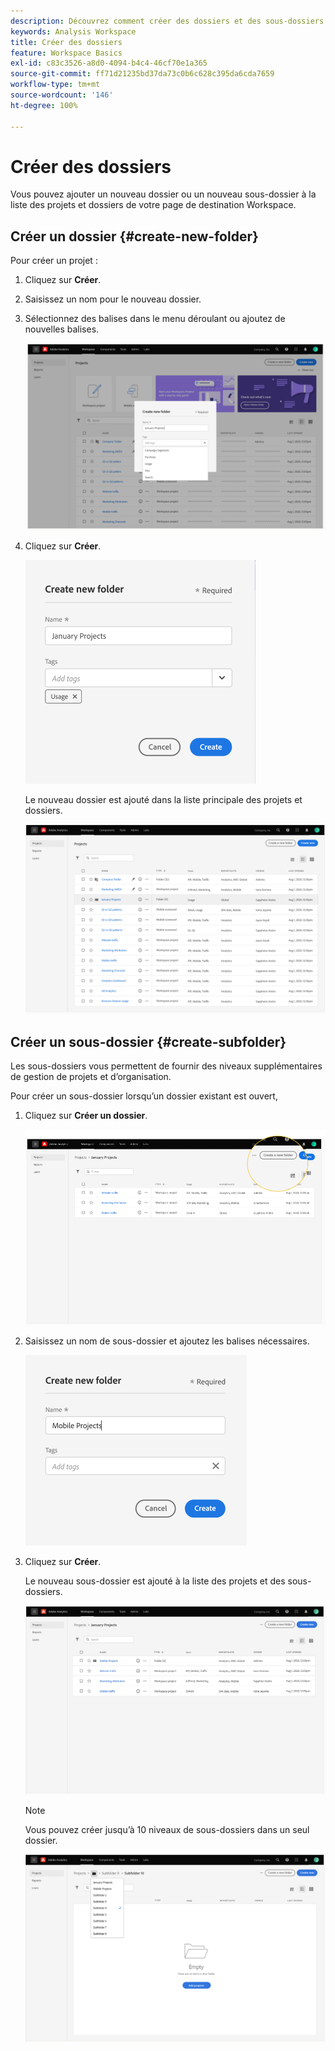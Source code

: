 ```yaml
---
description: Découvrez comment créer des dossiers et des sous-dossiers dans Workspace.
keywords: Analysis Workspace
title: Créer des dossiers
feature: Workspace Basics
exl-id: c83c3526-a8d0-4094-b4c4-46cf70e1a365
source-git-commit: ff71d21235bd37da73c0b6c628c395da6cda7659
workflow-type: tm+mt
source-wordcount: '146'
ht-degree: 100%

---
```


# Créer des dossiers

Vous pouvez ajouter un nouveau dossier ou un nouveau sous-dossier à la liste des projets et dossiers de votre page de destination Workspace.

## Créer un dossier {#create-new-folder}

Pour créer un projet :

1. Cliquez sur **Créer**.

1. Saisissez un nom pour le nouveau dossier.

1. Sélectionnez des balises dans le menu déroulant ou ajoutez de nouvelles balises.

   ![](/help/analysis-workspace/build-workspace-project/assets/select-tags.png)

1. Cliquez sur **Créer**.

   ![](/help/analysis-workspace/build-workspace-project/assets/create.png)

   Le nouveau dossier est ajouté dans la liste principale des projets et dossiers.

   ![](/help/analysis-workspace/build-workspace-project/assets/create-new-listed.png)

## Créer un sous-dossier {#create-subfolder}

Les sous-dossiers vous permettent de fournir des niveaux supplémentaires de gestion de projets et d’organisation.

Pour créer un sous-dossier lorsqu’un dossier existant est ouvert,

1. Cliquez sur **Créer un dossier**.

   ![](/help/analysis-workspace/build-workspace-project/assets/create-subfolder2.png)

1. Saisissez un nom de sous-dossier et ajoutez les balises nécessaires.

   ![](/help/analysis-workspace/build-workspace-project/assets/create-subfolder-name.png)

1. Cliquez sur **Créer**.

   Le nouveau sous-dossier est ajouté à la liste des projets et des sous-dossiers.

   ![](/help/analysis-workspace/build-workspace-project/assets/create-subfolder-added.png)

   >[!NOTE]
   >
   >Vous pouvez créer jusqu’à 10 niveaux de sous-dossiers dans un seul dossier.

   ![](/help/analysis-workspace/build-workspace-project/assets/create-subfolder-limit.png)
